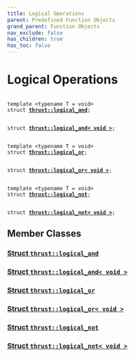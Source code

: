 ```yaml
---
title: Logical Operations
parent: Predefined Function Objects
grand_parent: Function Objects
nav_exclude: false
has_children: true
has_toc: false
---
```


# Logical Operations

<code class="doxybook">
<span>template &lt;typename T = void&gt;</span>
<span>struct <b><a href="{{ site.baseurl }}/api/classes/structthrust_1_1logical__and.html">thrust::logical&#95;and</a></b>;</span>
<br>
<span>struct <b><a href="{{ site.baseurl }}/api/classes/structthrust_1_1logical__and_3_01void_01_4.html">thrust::logical&#95;and&lt; void &gt;</a></b>;</span>
<br>
<span>template &lt;typename T = void&gt;</span>
<span>struct <b><a href="{{ site.baseurl }}/api/classes/structthrust_1_1logical__or.html">thrust::logical&#95;or</a></b>;</span>
<br>
<span>struct <b><a href="{{ site.baseurl }}/api/classes/structthrust_1_1logical__or_3_01void_01_4.html">thrust::logical&#95;or&lt; void &gt;</a></b>;</span>
<br>
<span>template &lt;typename T = void&gt;</span>
<span>struct <b><a href="{{ site.baseurl }}/api/classes/structthrust_1_1logical__not.html">thrust::logical&#95;not</a></b>;</span>
<br>
<span>struct <b><a href="{{ site.baseurl }}/api/classes/structthrust_1_1logical__not_3_01void_01_4.html">thrust::logical&#95;not&lt; void &gt;</a></b>;</span>
</code>

## Member Classes

<h3 id="struct-thrustlogical-and">
<a href="{{ site.baseurl }}/api/classes/structthrust_1_1logical__and.html">Struct <code>thrust::logical&#95;and</code>
</a>
</h3>

<h3 id="struct-thrustlogical-and<-void->">
<a href="{{ site.baseurl }}/api/classes/structthrust_1_1logical__and_3_01void_01_4.html">Struct <code>thrust::logical&#95;and&lt; void &gt;</code>
</a>
</h3>

<h3 id="struct-thrustlogical-or">
<a href="{{ site.baseurl }}/api/classes/structthrust_1_1logical__or.html">Struct <code>thrust::logical&#95;or</code>
</a>
</h3>

<h3 id="struct-thrustlogical-or<-void->">
<a href="{{ site.baseurl }}/api/classes/structthrust_1_1logical__or_3_01void_01_4.html">Struct <code>thrust::logical&#95;or&lt; void &gt;</code>
</a>
</h3>

<h3 id="struct-thrustlogical-not">
<a href="{{ site.baseurl }}/api/classes/structthrust_1_1logical__not.html">Struct <code>thrust::logical&#95;not</code>
</a>
</h3>

<h3 id="struct-thrustlogical-not<-void->">
<a href="{{ site.baseurl }}/api/classes/structthrust_1_1logical__not_3_01void_01_4.html">Struct <code>thrust::logical&#95;not&lt; void &gt;</code>
</a>
</h3>


